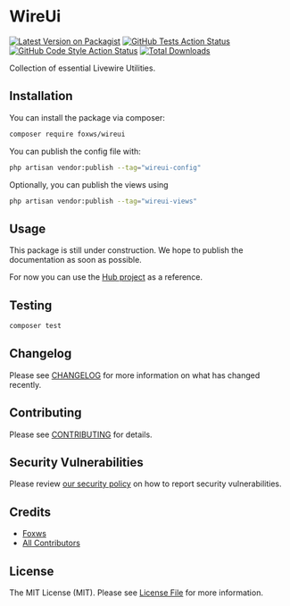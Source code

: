 # WireUi

[![Latest Version on Packagist](https://img.shields.io/packagist/v/foxws/wireui.svg?style=flat-square)](https://packagist.org/packages/foxws/wireui)
[![GitHub Tests Action Status](https://img.shields.io/github/actions/workflow/status/foxws/wireui/run-tests.yml?branch=3.x&label=tests&style=flat-square)](https://github.com/foxws/wireui/actions?query=workflow%3Arun-tests+branch%3A3.x)
[![GitHub Code Style Action Status](https://img.shields.io/github/actions/workflow/status/foxws/wireui/fix-php-code-style-issues.yml?branch=3.x&label=code%20style&style=flat-square)](https://github.com/foxws/wireui/actions?query=workflow%3A"Fix+PHP+code+style+issues"+branch%3A3.x)
[![Total Downloads](https://img.shields.io/packagist/dt/foxws/wireui.svg?style=flat-square)](https://packagist.org/packages/foxws/wireui)

Collection of essential Livewire Utilities.

## Installation

You can install the package via composer:

```bash
composer require foxws/wireui
```

You can publish the config file with:

```bash
php artisan vendor:publish --tag="wireui-config"
```

Optionally, you can publish the views using

```bash
php artisan vendor:publish --tag="wireui-views"
```

## Usage

This package is still under construction. We hope to publish the documentation as soon as possible.

For now you can use the [Hub project](https://github.com/francoism90/hub) as a reference.

## Testing

```bash
composer test
```

## Changelog

Please see [CHANGELOG](CHANGELOG.md) for more information on what has changed recently.

## Contributing

Please see [CONTRIBUTING](CONTRIBUTING.md) for details.

## Security Vulnerabilities

Please review [our security policy](../../security/policy) on how to report security vulnerabilities.

## Credits

- [Foxws](https://github.com/foxws)
- [All Contributors](../../contributors)

## License

The MIT License (MIT). Please see [License File](LICENSE.md) for more information.
